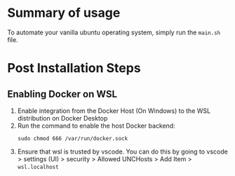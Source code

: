 # Summary of usage
To automate your vanilla ubuntu operating system, simply run the `main.sh` file.

# Post Installation Steps
## Enabling Docker on WSL
1. Enable integration from the Docker Host (On Windows) to the WSL distribution on Docker Desktop
2. Run the command to enable the host Docker backend:
   ```
   sudo chmod 666 /var/run/docker.sock
   ```
3. Ensure that wsl is trusted by vscode. You can do this by going to vscode > settings (UI) > security > Allowed UNCHosts > Add Item > `wsl.localhost`
